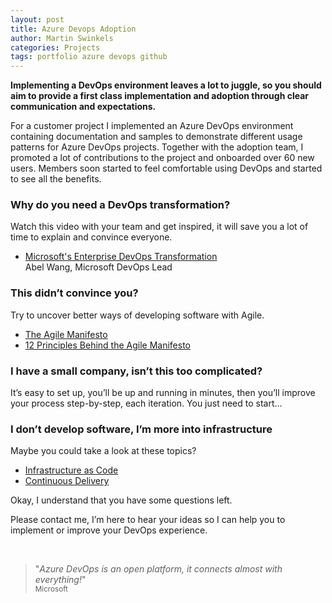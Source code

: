 ```yaml
---
layout: post
title: Azure Devops Adoption
author: Martin Swinkels
categories: Projects
tags: portfolio azure devops github
---
```


**Implementing a DevOps environment leaves a lot to juggle, so you should aim to provide a first class implementation and adoption through clear communication and expectations.**

For a customer project I implemented an Azure DevOps environment containing documentation and samples to demonstrate different usage patterns for Azure DevOps projects. Together with the adoption team, I promoted a lot of contributions to the project and onboarded over 60 new users. Members soon started to feel comfortable using DevOps and started to see all the benefits.

### Why do you need a DevOps transformation?

Watch this video with your team and get inspired, it will save you a lot of time to explain and convince everyone.

- [Microsoft's Enterprise DevOps Transformation](https://www.youtube.com/watch?v=WhRRGUmwoq4)  
  Abel Wang, Microsoft DevOps Lead  

### This didn’t convince you?

Try to uncover better ways of developing software with Agile.  

- [The Agile Manifesto](https://www.agilealliance.org/agile101/the-agile-manifesto/)
- [12 Principles Behind the Agile Manifesto](https://www.agilealliance.org/agile101/12-principles-behind-the-agile-manifesto/)

### I have a small company, isn’t this too complicated?

It’s easy to set up, you’ll be up and running in minutes, then you’ll improve your process step-by-step, each iteration. You just need to start…

### I don’t develop software, I’m more into infrastructure

Maybe you could take a look at these topics?

- [Infrastructure as Code](https://docs.microsoft.com/en-us/devops/deliver/what-is-infrastructure-as-code)
- [Continuous Delivery](https://docs.microsoft.com/en-us/devops/deliver/what-is-continuous-delivery)

Okay, I understand that you have some questions left.

Please contact me, I’m here to hear your ideas so I can help you to implement or improve your DevOps experience.

<br>

> "_Azure DevOps is an open platform, it connects almost with everything!_"  
> <small>Microsoft</small>
